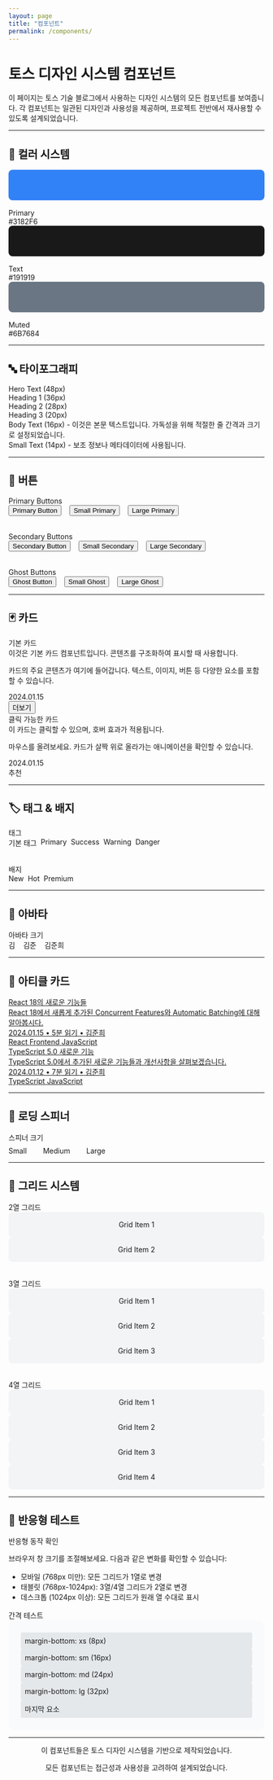 ```yaml
---
layout: page
title: "컴포넌트"
permalink: /components/
---
```


# 토스 디자인 시스템 컴포넌트

이 페이지는 토스 기술 블로그에서 사용하는 디자인 시스템의 모든 컴포넌트를 보여줍니다. 각 컴포넌트는 일관된 디자인과 사용성을 제공하며, 프로젝트 전반에서 재사용할 수 있도록 설계되었습니다.

---

## 🎨 컬러 시스템

<div class="grid grid-3 mt-lg">
  <div class="card">
    <div style="width: 100%; height: 60px; background-color: #3182F6; border-radius: 8px; margin-bottom: 16px;"></div>
    <div class="text-h3">Primary</div>
    <div class="text-small text-muted">#3182F6</div>
  </div>
  <div class="card">
    <div style="width: 100%; height: 60px; background-color: #191919; border-radius: 8px; margin-bottom: 16px;"></div>
    <div class="text-h3">Text</div>
    <div class="text-small text-muted">#191919</div>
  </div>
  <div class="card">
    <div style="width: 100%; height: 60px; background-color: #6B7684; border-radius: 8px; margin-bottom: 16px;"></div>
    <div class="text-h3">Muted</div>
    <div class="text-small text-muted">#6B7684</div>
  </div>
</div>

---

## 🔤 타이포그래피

<div class="card mt-lg">
  <div class="text-hero mb-md">Hero Text (48px)</div>
  <div class="text-h1 mb-md">Heading 1 (36px)</div>
  <div class="text-h2 mb-md">Heading 2 (28px)</div>
  <div class="text-h3 mb-md">Heading 3 (20px)</div>
  <div class="text-body mb-md">Body Text (16px) - 이것은 본문 텍스트입니다. 가독성을 위해 적절한 줄 간격과 크기로 설정되었습니다.</div>
  <div class="text-small text-muted">Small Text (14px) - 보조 정보나 메타데이터에 사용됩니다.</div>
</div>

---

## 🔘 버튼

<div class="card mt-lg">
  <div class="text-h3 mb-md">Primary Buttons</div>
  <div style="display: flex; gap: 16px; flex-wrap: wrap; margin-bottom: 32px;">
    <button class="btn btn-primary">Primary Button</button>
    <button class="btn btn-primary btn-small">Small Primary</button>
    <button class="btn btn-primary btn-large">Large Primary</button>
  </div>
  
  <div class="text-h3 mb-md">Secondary Buttons</div>
  <div style="display: flex; gap: 16px; flex-wrap: wrap; margin-bottom: 32px;">
    <button class="btn btn-secondary">Secondary Button</button>
    <button class="btn btn-secondary btn-small">Small Secondary</button>
    <button class="btn btn-secondary btn-large">Large Secondary</button>
  </div>
  
  <div class="text-h3 mb-md">Ghost Buttons</div>
  <div style="display: flex; gap: 16px; flex-wrap: wrap;">
    <button class="btn btn-ghost">Ghost Button</button>
    <button class="btn btn-ghost btn-small">Small Ghost</button>
    <button class="btn btn-ghost btn-large">Large Ghost</button>
  </div>
</div>

---

## 🃏 카드

<div class="grid grid-2 mt-lg">
  <div class="card">
    <div class="card-header">
      <div class="card-title">기본 카드</div>
      <div class="card-description">이것은 기본 카드 컴포넌트입니다. 콘텐츠를 구조화하여 표시할 때 사용합니다.</div>
    </div>
    <div class="card-content">
      <p>카드의 주요 콘텐츠가 여기에 들어갑니다. 텍스트, 이미지, 버튼 등 다양한 요소를 포함할 수 있습니다.</p>
    </div>
    <div class="card-footer">
      <div class="text-small text-muted">2024.01.15</div>
      <button class="btn btn-ghost btn-small">더보기</button>
    </div>
  </div>
  
  <div class="card card-bordered card-clickable">
    <div class="card-header">
      <div class="card-title">클릭 가능한 카드</div>
      <div class="card-description">이 카드는 클릭할 수 있으며, 호버 효과가 적용됩니다.</div>
    </div>
    <div class="card-content">
      <p>마우스를 올려보세요. 카드가 살짝 위로 올라가는 애니메이션을 확인할 수 있습니다.</p>
    </div>
    <div class="card-footer">
      <div class="text-small text-muted">2024.01.15</div>
      <span class="badge badge-primary">추천</span>
    </div>
  </div>
</div>

---

## 🏷️ 태그 & 배지

<div class="card mt-lg">
  <div class="text-h3 mb-md">태그</div>
  <div style="display: flex; gap: 8px; flex-wrap: wrap; margin-bottom: 32px;">
    <span class="tag">기본 태그</span>
    <span class="tag tag-primary">Primary</span>
    <span class="tag tag-success">Success</span>
    <span class="tag tag-warning">Warning</span>
    <span class="tag tag-danger">Danger</span>
  </div>
  
  <div class="text-h3 mb-md">배지</div>
  <div style="display: flex; gap: 8px; flex-wrap: wrap;">
    <span class="badge badge-primary">New</span>
    <span class="badge badge-secondary">Hot</span>
    <span class="badge badge-primary">Premium</span>
  </div>
</div>

---

## 👤 아바타

<div class="card mt-lg">
  <div class="text-h3 mb-md">아바타 크기</div>
  <div style="display: flex; gap: 16px; align-items: center; flex-wrap: wrap;">
    <div class="avatar avatar-sm">김</div>
    <div class="avatar avatar-md">김준</div>
    <div class="avatar avatar-lg">김준희</div>
  </div>
</div>

---

## 📰 아티클 카드

<div class="grid grid-2 mt-lg">
  <a href="#" class="article-card">
    <div class="article-card-title">React 18의 새로운 기능들</div>
    <div class="article-card-description">React 18에서 새롭게 추가된 Concurrent Features와 Automatic Batching에 대해 알아봅시다.</div>
    <div class="article-card-meta">
      <span>2024.01.15</span>
      <span>•</span>
      <span>5분 읽기</span>
      <span>•</span>
      <span>김준희</span>
    </div>
    <div class="article-card-tags">
      <span class="tag tag-primary">React</span>
      <span class="tag">Frontend</span>
      <span class="tag">JavaScript</span>
    </div>
  </a>
  
  <a href="#" class="article-card">
    <div class="article-card-title">TypeScript 5.0 새로운 기능</div>
    <div class="article-card-description">TypeScript 5.0에서 추가된 새로운 기능들과 개선사항을 살펴보겠습니다.</div>
    <div class="article-card-meta">
      <span>2024.01.12</span>
      <span>•</span>
      <span>7분 읽기</span>
      <span>•</span>
      <span>김준희</span>
    </div>
    <div class="article-card-tags">
      <span class="tag tag-success">TypeScript</span>
      <span class="tag">JavaScript</span>
    </div>
  </a>
</div>

---

## 🔄 로딩 스피너

<div class="card mt-lg">
  <div class="text-h3 mb-md">스피너 크기</div>
  <div style="display: flex; gap: 32px; align-items: center; flex-wrap: wrap;">
    <div style="display: flex; flex-direction: column; align-items: center; gap: 8px;">
      <div class="spinner spinner-sm"></div>
      <div class="text-small">Small</div>
    </div>
    <div style="display: flex; flex-direction: column; align-items: center; gap: 8px;">
      <div class="spinner"></div>
      <div class="text-small">Medium</div>
    </div>
    <div style="display: flex; flex-direction: column; align-items: center; gap: 8px;">
      <div class="spinner spinner-lg"></div>
      <div class="text-small">Large</div>
    </div>
  </div>
</div>

---

## 📐 그리드 시스템

<div class="card mt-lg">
  <div class="text-h3 mb-md">2열 그리드</div>
  <div class="grid grid-2" style="margin-bottom: 32px;">
    <div style="background: #f2f4f6; padding: 16px; border-radius: 8px; text-align: center;">Grid Item 1</div>
    <div style="background: #f2f4f6; padding: 16px; border-radius: 8px; text-align: center;">Grid Item 2</div>
  </div>
  
  <div class="text-h3 mb-md">3열 그리드</div>
  <div class="grid grid-3" style="margin-bottom: 32px;">
    <div style="background: #f2f4f6; padding: 16px; border-radius: 8px; text-align: center;">Grid Item 1</div>
    <div style="background: #f2f4f6; padding: 16px; border-radius: 8px; text-align: center;">Grid Item 2</div>
    <div style="background: #f2f4f6; padding: 16px; border-radius: 8px; text-align: center;">Grid Item 3</div>
  </div>
  
  <div class="text-h3 mb-md">4열 그리드</div>
  <div class="grid grid-4">
    <div style="background: #f2f4f6; padding: 16px; border-radius: 8px; text-align: center;">Grid Item 1</div>
    <div style="background: #f2f4f6; padding: 16px; border-radius: 8px; text-align: center;">Grid Item 2</div>
    <div style="background: #f2f4f6; padding: 16px; border-radius: 8px; text-align: center;">Grid Item 3</div>
    <div style="background: #f2f4f6; padding: 16px; border-radius: 8px; text-align: center;">Grid Item 4</div>
  </div>
</div>

---

## 📱 반응형 테스트

<div class="card mt-lg">
  <div class="text-h3 mb-md">반응형 동작 확인</div>
  <p class="text-body mb-md">브라우저 창 크기를 조절해보세요. 다음과 같은 변화를 확인할 수 있습니다:</p>
  <ul style="margin: 16px 0; padding-left: 24px;">
    <li>모바일 (768px 미만): 모든 그리드가 1열로 변경</li>
    <li>태블릿 (768px-1024px): 3열/4열 그리드가 2열로 변경</li>
    <li>데스크톱 (1024px 이상): 모든 그리드가 원래 열 수대로 표시</li>
  </ul>
  
  <div class="divider"></div>
  
  <div class="text-h3 mb-md">간격 테스트</div>
  <div style="background: #f9fafb; padding: 24px; border-radius: 12px;">
    <div class="mb-xs" style="background: #e5e8eb; padding: 8px; border-radius: 4px;">margin-bottom: xs (8px)</div>
    <div class="mb-sm" style="background: #e5e8eb; padding: 8px; border-radius: 4px;">margin-bottom: sm (16px)</div>
    <div class="mb-md" style="background: #e5e8eb; padding: 8px; border-radius: 4px;">margin-bottom: md (24px)</div>
    <div class="mb-lg" style="background: #e5e8eb; padding: 8px; border-radius: 4px;">margin-bottom: lg (32px)</div>
    <div style="background: #e5e8eb; padding: 8px; border-radius: 4px;">마지막 요소</div>
  </div>
</div>

---

<div class="text-center mt-xl">
  <p class="text-muted">이 컴포넌트들은 토스 디자인 시스템을 기반으로 제작되었습니다.</p>
  <p class="text-small text-muted">모든 컴포넌트는 접근성과 사용성을 고려하여 설계되었습니다.</p>
</div>

<style>
  .text-center {
    text-align: center;
  }
</style>